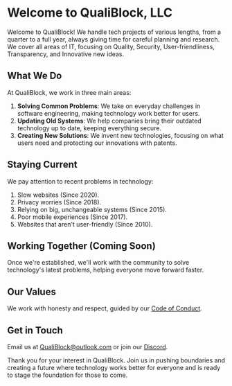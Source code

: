 # Welcome to QualiBlock, LLC

Welcome to QualiBlock! We handle tech projects of various lengths, from a quarter to a full year, always giving time for careful planning and research. We cover all areas of IT, focusing on Quality, Security, User-friendliness, Transparency, and Innovative new ideas.

## What We Do

At QualiBlock, we work in three main areas:

1. **Solving Common Problems**: We take on everyday challenges in software engineering, making technology work better for users.
2. **Updating Old Systems**: We help companies bring their outdated technology up to date, keeping everything secure.
3. **Creating New Solutions**: We invent new technologies, focusing on what users need and protecting our innovations with patents.

## Staying Current

We pay attention to recent problems in technology:

1. Slow websites (Since 2020).
2. Privacy worries (Since 2018).
3. Relying on big, unchangeable systems (Since 2015).
4. Poor mobile experiences (Since 2017).
5. Websites that aren't user-friendly (Since 2010).

## Working Together (Coming Soon)

Once we're established, we'll work with the community to solve technology's latest problems, helping everyone move forward faster.

## Our Values

We work with honesty and respect, guided by our [Code of Conduct](CODE_OF_CONDUCT.md).

## Get in Touch

Email us at [QualiBlock@outlook.com](mailto:qualiblock+github@outlook.com) or join our [Discord](https://discord.example).

Thank you for your interest in QualiBlock. Join us in pushing boundaries and creating a future where technology works better for everyone and is ready to stage the foundation for those to come.
